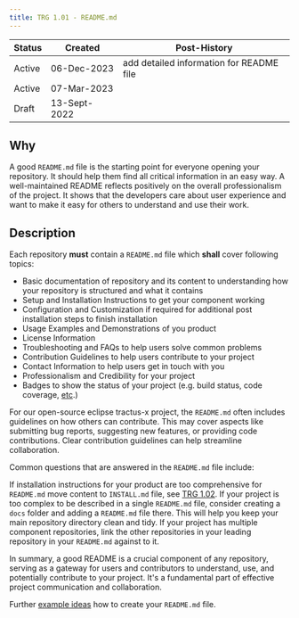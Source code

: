 ```yaml
---
title: TRG 1.01 - README.md
---
```


| Status | Created      | Post-History                             |
|--------|--------------|------------------------------------------|
| Active | 06-Dec-2023  | add detailed information for README file |
| Active | 07-Mar-2023  |                                          |
| Draft  | 13-Sept-2022 |                                          |

## Why

A good `README.md` file is the starting point for everyone opening your repository. It should help them find all critical information in an easy way.
A well-maintained README reflects positively on the overall professionalism of the project. It shows that the developers care about user experience and want to make it easy for others to understand and use their work.

## Description

Each repository **must** contain a `README.md` file which **shall** cover following topics:

- Basic documentation of repository and its content to understanding how your repository is structured and what it contains
- Setup and Installation Instructions to get your component working
- Configuration and Customization if required for additional post installation steps to finish installation
- Usage Examples and Demonstrations of you product
- License Information
- Troubleshooting and FAQs to help users solve common problems
- Contribution Guidelines to help users contribute to your project
- Contact Information to help users get in touch with you
- Professionalism and Credibility for your project
- Badges to show the status of your project (e.g. build status, code coverage, [etc](https://github.com/badges/shields/blob/master/README.md).)

For our open-source eclipse tractus-x project, the `README.md` often includes guidelines on how others can contribute. This may cover aspects like submitting bug reports, suggesting new features, or providing code contributions. Clear contribution guidelines can help streamline collaboration.

Common questions that are answered in the `README.md` file include:

If installation instructions for your product are too comprehensive for `README.md` move content to `INSTALL.md` file, see [TRG 1.02](trg-1-2.md).
If your project is too complex to be described in a single `README.md` file, consider creating a `docs` folder and adding a `README.md` file there. This will help you keep your main repository directory clean and tidy.
If your project has multiple component repositories, link the other repositories in your leading repository in your `README.md` against to it.

In summary, a good README is a crucial component of any repository, serving as a gateway for users and contributors to understand, use, and potentially contribute to your project. It's a fundamental part of effective project communication and collaboration.

Further [example ideas](https://www.makeareadme.com/) how to create your `README.md` file.
